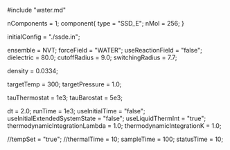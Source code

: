 #include "water.md"

nComponents = 1;
component{
  type = "SSD_E";
  nMol = 256;
}

initialConfig = "./ssde.in";

ensemble = NVT;
forceField = "WATER";
useReactionField = "false";
dielectric = 80.0;
cutoffRadius = 9.0;
switchingRadius = 7.7;

density = 0.0334;

targetTemp = 300;
targetPressure = 1.0;

tauThermostat = 1e3;
tauBarostat = 5e3;

dt = 2.0;
runTime = 1e3;
useInitialTime = "false";
useInitialExtendedSystemState = "false";
useLiquidThermInt = "true";
thermodynamicIntegrationLambda = 1.0;
thermodynamicIntegrationK = 1.0;

//tempSet = "true";
//thermalTime = 10;
sampleTime = 100;
statusTime = 10;
